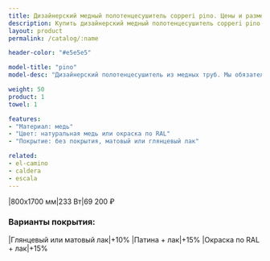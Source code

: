 ```yaml
---
title: Дизайнерский медный полотенцесушитель copperi pino. Цены и размеры.
description: Купить дизайнерский медный полотенцесушитель copperi pino в Москве по цене производителя.
layout: product
permalink: /catalog/:name

header-color: "#e5e5e5"

model-title: "pino"
model-desc: "Дизайнерский полотенцесушитель из медных труб. Мы обязательно когда-нибудь придумаем крутое описание для этой модели, но сейчас совсем не до того. Посмотрите пока на картинки, всё и так понятно. А если не понятно, позвоните нам и мы всё расскажем. Или напишите, если не любите звонить."

weight: 50
product: 1
towel: 1

features:
- "Материал: медь"
- "Цвет: натуральная медь или окраска по RAL"
- "Покрытие: без покрытия, матовый или глянцевый лак"

related:
- el-camino
- caldera
- escala
---
```

|800x1700 мм|233 Вт|69 200 ₽

### Варианты покрытия:

|Глянцевый или матовый лак|+10%
|Патина + лак|+15%
|Окраска по RAL + лак|+15%
